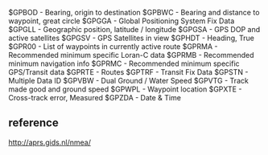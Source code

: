     

   $GPBOD - Bearing, origin to destination
   $GPBWC - Bearing and distance to waypoint, great circle
   $GPGGA - Global Positioning System Fix Data
   $GPGLL - Geographic position, latitude / longitude
   $GPGSA - GPS DOP and active satellites 
   $GPGSV - GPS Satellites in view
   $GPHDT - Heading, True
   $GPR00 - List of waypoints in currently active route
   $GPRMA - Recommended minimum specific Loran-C data
   $GPRMB - Recommended minimum navigation info
   $GPRMC - Recommended minimum specific GPS/Transit data
   $GPRTE - Routes
   $GPTRF - Transit Fix Data
   $GPSTN - Multiple Data ID
   $GPVBW - Dual Ground / Water Speed
   $GPVTG - Track made good and ground speed
   $GPWPL - Waypoint location
   $GPXTE - Cross-track error, Measured
   $GPZDA - Date & Time

## reference
http://aprs.gids.nl/nmea/

